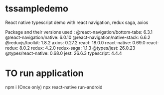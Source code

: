 # tssampledemo
React native typescript demo with react navigation, redux saga, axios


Package and their versions used :
@react-navigation/bottom-tabs: 6.3.1
@react-navigation/native: 6.0.10
@react-navigation/native-stack: 6.6.2
@reduxjs/toolkit: 1.8.2
axios: 0.27.2
react: 18.0.0
react-native: 0.69.0
react-redux: 8.0.2
redux: 4.2.0
redux-saga: 1.1.3
@types/jest: 26.0.23
@types/react-native: 0.68.0
jest: 26.6.3
typescript: 4.4.4


# TO run application
npm i (Once only)
npx react-native run-android

